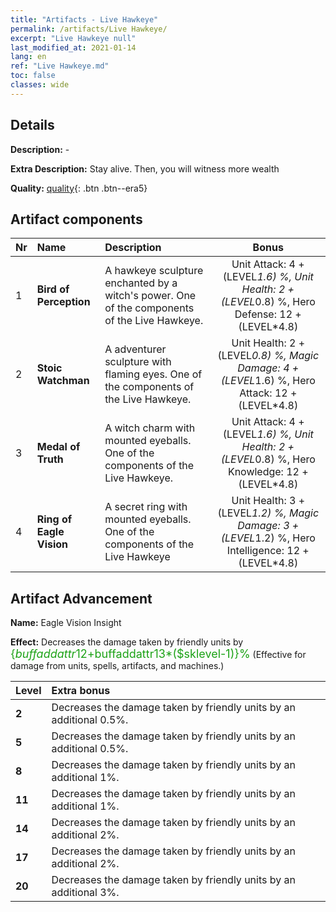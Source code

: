 ```yaml
---
title: "Artifacts - Live Hawkeye"
permalink: /artifacts/Live Hawkeye/
excerpt: "Live Hawkeye null"
last_modified_at: 2021-01-14
lang: en
ref: "Live Hawkeye.md"
toc: false
classes: wide
---
```

## Details

 **Description:** -

 **Extra Description:** Stay alive. Then, you will witness more wealth

 **Quality:** [quality](#artifact-components){: .btn .btn--era5}



## Artifact components

  |  Nr  |    Name  |  Description | Bonus | 
  |:-----|:---------|:-------------|:-----:| 
  | 1 | **Bird of Perception** | A hawkeye sculpture enchanted by a witch's power. One of the components of the Live Hawkeye. | Unit Attack: 4 + (LEVEL*1.6) %, Unit Health: 2 + (LEVEL*0.8) %, Hero Defense: 12 + (LEVEL*4.8) | 
  | 2 | **Stoic Watchman** | A adventurer sculpture with flaming eyes. One of the components of the Live Hawkeye. | Unit Health: 2 + (LEVEL*0.8) %, Magic Damage: 4 + (LEVEL*1.6) %, Hero Attack: 12 + (LEVEL*4.8) | 
  | 3 | **Medal of Truth** | A witch charm with mounted eyeballs. One of the components of the Live Hawkeye. | Unit Attack: 4 + (LEVEL*1.6) %, Unit Health: 2 + (LEVEL*0.8) %, Hero Knowledge: 12 + (LEVEL*4.8) | 
  | 4 | **Ring of Eagle Vision** | A secret ring with mounted eyeballs. One of the components of the Live Hawkeye | Unit Health: 3 + (LEVEL*1.2) %, Magic Damage: 3 + (LEVEL*1.2) %, Hero Intelligence: 12 + (LEVEL*4.8) | 
## Artifact Advancement

 **Name:** Eagle Vision Insight

 **Effect:** Decreases the damage taken by friendly units by <span style="color: #1ca216;font-size:18px">{$buffaddattr12+$buffaddattr13*($sklevel-1)}%</span> (Effective for damage from units, spells, artifacts, and machines.)

  |  Level  |    Extra bonus  | 
  |:--------|:----------------| 
  | **2** | Decreases the damage taken by friendly units by an additional 0.5%. | 
  | **5** | Decreases the damage taken by friendly units by an additional 0.5%. | 
  | **8** | Decreases the damage taken by friendly units by an additional 1%. | 
  | **11** | Decreases the damage taken by friendly units by an additional 1%. | 
  | **14** | Decreases the damage taken by friendly units by an additional 2%. | 
  | **17** | Decreases the damage taken by friendly units by an additional 2%. | 
  | **20** | Decreases the damage taken by friendly units by an additional 3%. | 
